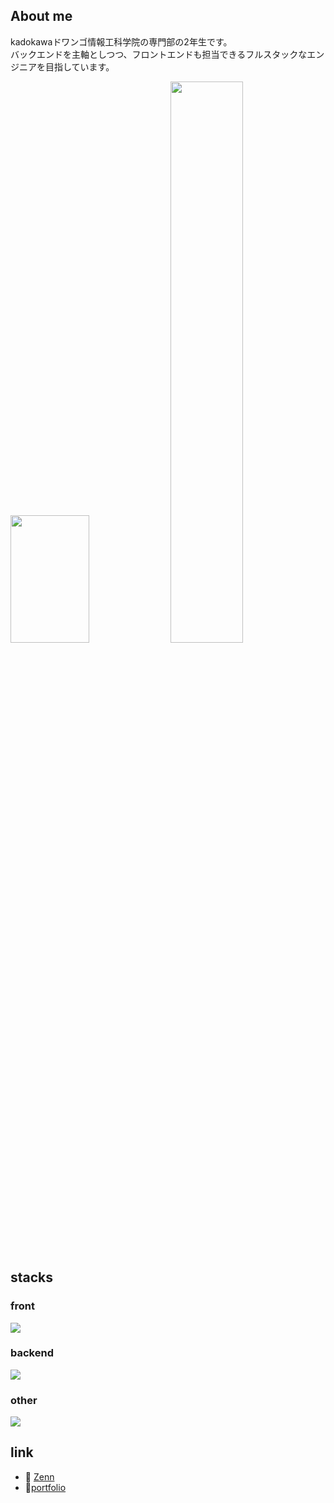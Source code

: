 ## About me
kadokawaドワンゴ情報工科学院の専門部の2年生です。<br>
バックエンドを主軸としつつ、フロントエンドも担当できるフルスタックなエンジニアを目指しています。<br>
<p float="left">
  <img width="50%" height="204px" src="https://github-readme-stats.vercel.app/api/top-langs?username=Takuya0202&theme=vue-dark&layout=compact"></img>
  <img width="48%" src="https://github-readme-stats.vercel.app/api?username=Takuya0202&show_icons=true&theme=vue-dark"></img>
</p>

## stacks
### front
![](https://skillicons.dev/icons?i=html,css,js,ts,tailwindcss,react,nextjs)
### backend
![](https://skillicons.dev/icons?i=python,php,django,fastapi,laravel,supabase)
### other
![](https://skillicons.dev/icons?i=docker,mysql,postgresql,git,github,markdown,vscode,cursor)

## link
- 📝 [Zenn](https://zenn.dev/amethyst)
-  📌[portfolio](https://takuya0202.github.io/)
